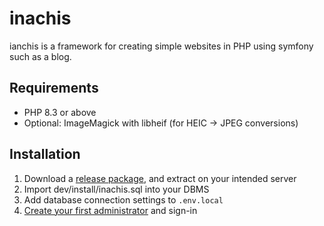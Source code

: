 # inachis
ianchis is a framework for creating simple websites in PHP using symfony such as a blog.

## Requirements

- PHP 8.3 or above
- Optional: ImageMagick with libheif (for HEIC -> JPEG conversions)

## Installation

1. Download a [release package](https://github.com/inachisphp/inachis/releases), and extract on your intended server
2. Import dev/install/inachis.sql into your DBMS
3. Add database connection settings to `.env.local`
3. [Create your first administrator](https://github.com/inachisphp/inachis/wiki/Configuration#create-you-first-administrator) and sign-in


